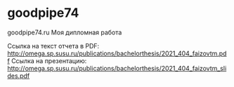 # goodpipe74
goodpipe74.ru
Моя дипломная работа

Ссылка на текст отчета в PDF: http://omega.sp.susu.ru/publications/bachelorthesis/2021_404_faizovtm.pdf
Ссылка на презентацию: http://omega.sp.susu.ru/publications/bachelorthesis/2021_404_faizovtm_slides.pdf
